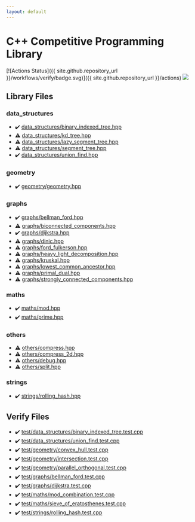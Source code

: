 ```yaml
---
layout: default
---
```


<!-- mathjax config similar to math.stackexchange -->
<script type="text/javascript" async
  src="https://cdnjs.cloudflare.com/ajax/libs/mathjax/2.7.5/MathJax.js?config=TeX-MML-AM_CHTML">
</script>
<script type="text/x-mathjax-config">
  MathJax.Hub.Config({
    TeX: { equationNumbers: { autoNumber: "AMS" }},
    tex2jax: {
      inlineMath: [ ['$','$'] ],
      processEscapes: true
    },
    "HTML-CSS": { matchFontHeight: false },
    displayAlign: "left",
    displayIndent: "2em"
  });
</script>

<script type="text/javascript" src="https://cdnjs.cloudflare.com/ajax/libs/jquery/3.4.1/jquery.min.js"></script>
<script src="https://cdn.jsdelivr.net/npm/jquery-balloon-js@1.1.2/jquery.balloon.min.js" integrity="sha256-ZEYs9VrgAeNuPvs15E39OsyOJaIkXEEt10fzxJ20+2I=" crossorigin="anonymous"></script>
<script type="text/javascript" src="assets/js/copy-button.js"></script>
<link rel="stylesheet" href="assets/css/copy-button.css" />


# C++ Competitive Programming Library

[![Actions Status]({{ site.github.repository_url }}/workflows/verify/badge.svg)]({{ site.github.repository_url }}/actions) <a href="{{ site.github.repository_url }}"><img src="https://img.shields.io/github/last-commit/{{ site.github.owner_name }}/{{ site.github.repository_name }}" /></a>

## Library Files
### data_structures
* :heavy_check_mark: <a href="library/data_structures/binary_indexed_tree.hpp.html">data_structures/binary_indexed_tree.hpp</a>
* :warning: <a href="library/data_structures/kd_tree.hpp.html">data_structures/kd_tree.hpp</a>
* :warning: <a href="library/data_structures/lazy_segment_tree.hpp.html">data_structures/lazy_segment_tree.hpp</a>
* :warning: <a href="library/data_structures/segment_tree.hpp.html">data_structures/segment_tree.hpp</a>
* :heavy_check_mark: <a href="library/data_structures/union_find.hpp.html">data_structures/union_find.hpp</a>


### geometry
* :heavy_check_mark: <a href="library/geometry/geometry.hpp.html">geometry/geometry.hpp</a>


### graphs
* :heavy_check_mark: <a href="library/graphs/bellman_ford.hpp.html">graphs/bellman_ford.hpp</a>
* :warning: <a href="library/graphs/biconnected_components.hpp.html">graphs/biconnected_components.hpp</a>
* :heavy_check_mark: <a href="library/graphs/dijkstra.hpp.html">graphs/dijkstra.hpp</a>
* :warning: <a href="library/graphs/dinic.hpp.html">graphs/dinic.hpp</a>
* :warning: <a href="library/graphs/ford_fulkerson.hpp.html">graphs/ford_fulkerson.hpp</a>
* :warning: <a href="library/graphs/heavy_light_decomposition.hpp.html">graphs/heavy_light_decomposition.hpp</a>
* :warning: <a href="library/graphs/kruskal.hpp.html">graphs/kruskal.hpp</a>
* :warning: <a href="library/graphs/lowest_common_ancestor.hpp.html">graphs/lowest_common_ancestor.hpp</a>
* :warning: <a href="library/graphs/primal_dual.hpp.html">graphs/primal_dual.hpp</a>
* :warning: <a href="library/graphs/strongly_connected_components.hpp.html">graphs/strongly_connected_components.hpp</a>


### maths
* :heavy_check_mark: <a href="library/maths/mod.hpp.html">maths/mod.hpp</a>
* :heavy_check_mark: <a href="library/maths/prime.hpp.html">maths/prime.hpp</a>


### others
* :warning: <a href="library/others/compress.hpp.html">others/compress.hpp</a>
* :warning: <a href="library/others/compress_2d.hpp.html">others/compress_2d.hpp</a>
* :warning: <a href="library/others/debug.hpp.html">others/debug.hpp</a>
* :warning: <a href="library/others/split.hpp.html">others/split.hpp</a>


### strings
* :heavy_check_mark: <a href="library/strings/rolling_hash.hpp.html">strings/rolling_hash.hpp</a>


## Verify Files
* :heavy_check_mark: <a href="verify/test/data_structures/binary_indexed_tree.test.cpp.html">test/data_structures/binary_indexed_tree.test.cpp</a>
* :heavy_check_mark: <a href="verify/test/data_structures/union_find.test.cpp.html">test/data_structures/union_find.test.cpp</a>
* :heavy_check_mark: <a href="verify/test/geometry/convex_hull.test.cpp.html">test/geometry/convex_hull.test.cpp</a>
* :heavy_check_mark: <a href="verify/test/geometry/intersection.test.cpp.html">test/geometry/intersection.test.cpp</a>
* :heavy_check_mark: <a href="verify/test/geometry/parallel_orthogonal.test.cpp.html">test/geometry/parallel_orthogonal.test.cpp</a>
* :heavy_check_mark: <a href="verify/test/graphs/bellman_ford.test.cpp.html">test/graphs/bellman_ford.test.cpp</a>
* :heavy_check_mark: <a href="verify/test/graphs/dijkstra.test.cpp.html">test/graphs/dijkstra.test.cpp</a>
* :heavy_check_mark: <a href="verify/test/maths/mod_combination.test.cpp.html">test/maths/mod_combination.test.cpp</a>
* :heavy_check_mark: <a href="verify/test/maths/sieve_of_eratosthenes.test.cpp.html">test/maths/sieve_of_eratosthenes.test.cpp</a>
* :heavy_check_mark: <a href="verify/test/strings/rolling_hash.test.cpp.html">test/strings/rolling_hash.test.cpp</a>



